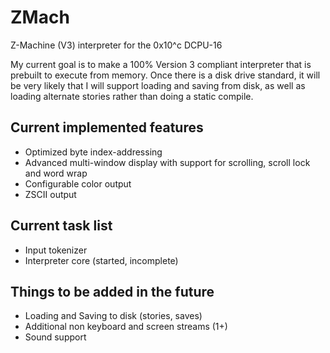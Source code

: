 ZMach
=====

Z-Machine (V3) interpreter for the 0x10^c DCPU-16

My current goal is to make a 100% Version 3 compliant interpreter 
that is prebuilt to execute from memory.  Once there is a disk
drive standard, it will be very likely that I will support loading
and saving from disk, as well as loading alternate stories rather
than doing a static compile.

Current implemented features
----------------------------
* Optimized byte index-addressing
* Advanced multi-window display with support for scrolling, scroll lock and word wrap
* Configurable color output
* ZSCII output

Current task list
-----------------
* Input tokenizer
* Interpreter core (started, incomplete)

Things to be added in the future
--------------------------------
* Loading and Saving to disk (stories, saves)
* Additional non keyboard and screen streams (1+)
* Sound support
